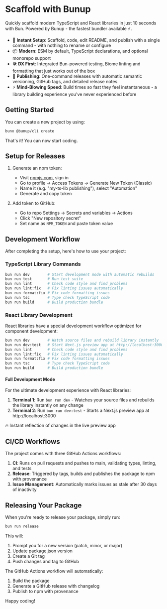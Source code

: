 # Scaffold with Bunup

Quickly scaffold modern TypeScript and React libraries in just 10 seconds with Bun. Powered by Bunup - the fastest bundler available ⚡️.

- 🚀 **Instant Setup**: Scaffold, code, edit README, and publish with a single command - with nothing to rename or configure
- 📦 **Modern**: ESM by default, TypeScript declarations, and optional monorepo support
- 🛠️ **DX First**: Integrated Bun-powered testing, Biome linting and formatting that just works out of the box
- 🚢 **Publishing**: One-command releases with automatic semantic versioning, GitHub tags, and detailed release notes
- ⚡️ **Mind-Blowing Speed**: Build times so fast they feel instantaneous - a library building experience you've never experienced before

## Getting Started

You can create a new project by using:

```sh
bunx @bunup/cli create
```

That's it! You can now start coding.

## Setup for Releases

1. Generate an npm token:
   - Visit [npmjs.com](https://www.npmjs.com/), sign in
   - Go to profile → Access Tokens → Generate New Token (Classic)
   - Name it (e.g. "my-ts-lib publishing"), select "Automation"
   - Generate and copy token

2. Add token to GitHub:
   - Go to repo Settings → Secrets and variables → Actions
   - Click "New repository secret"
   - Set name as `NPM_TOKEN` and paste token value

## Development Workflow

After completing the setup, here's how to use your project:

### TypeScript Library Commands

```sh
bun run dev        # Start development mode with automatic rebuilds
bun run test       # Run test suite
bun run lint       # Check code style and find problems
bun run lint:fix   # Fix linting issues automatically
bun run format:fix # Fix code formatting issues
bun run tsc        # Type check TypeScript code
bun run build      # Build production bundle
```

### React Library Development

React libraries have a special development workflow optimized for component development:

```sh
bun run dev        # Watch source files and rebuild library instantly
bun run dev:test   # Start Next.js preview app at http://localhost:3000
bun run lint       # Check code style and find problems
bun run lint:fix   # Fix linting issues automatically
bun run format:fix # Fix code formatting issues
bun run tsc        # Type check TypeScript code
bun run build      # Build production bundle
```

#### Full Development Mode

For the ultimate development experience with React libraries:

1. **Terminal 1**: Run `bun run dev` - Watches your source files and rebuilds the library instantly on any change
2. **Terminal 2**: Run `bun run dev:test` - Starts a Next.js preview app at http://localhost:3000

🔥 Instant reflection of changes in the live preview app

## CI/CD Workflows

The project comes with three GitHub Actions workflows:

1. **CI**: Runs on pull requests and pushes to main, validating types, linting, and tests
2. **Release**: Triggered by tags, builds and publishes the package to npm with provenance
3. **Issue Management**: Automatically marks issues as stale after 30 days of inactivity

## Releasing Your Package

When you're ready to release your package, simply run:

```sh
bun run release
```

This will:

1. Prompt you for a new version (patch, minor, or major)
2. Update package.json version
3. Create a Git tag
4. Push changes and tag to GitHub

The GitHub Actions workflow will automatically:

1. Build the package
2. Generate a GitHub release with changelog
3. Publish to npm with provenance

Happy coding!
